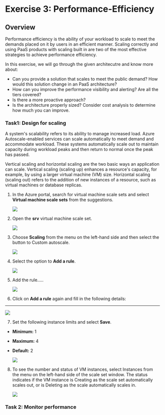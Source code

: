# Exercise 3: Performance-Efficiency

## Overview

Performance efficiency is the ability of your workload to scale to meet the demands placed on it by users in an efficient manner. Scaling correctly and using PaaS products with scaling built in are two of the most effective strategies to achieve performance efficiency.

In this exercise, we will go through the given architecutre and know more about:

* Can you provide a solution that scales to meet the public demand? How would this solution change in an PaaS architecture?
* How can you improve the performance visibility and alerting? Are all the tiers covered?
* Is there a more proactive approach?
* Is the architecture properly sized? Consider cost analysis to determine how much you can improve. 


### **Task1: Design for scaling** 

A system's scalability refers to its ability to manage increased load. Azure Autoscale-enabled services can scale automatically to meet demand and accommodate workload. These systems automatically scale out to maintain capacity during workload peaks and then return to normal once the peak has passed.

Vertical scaling and horizontal scaling are the two basic ways an application can scale. Vertical scaling (scaling up) enhances a resource's capacity, for example, by using a larger virtual machine (VM) size. Horizontal scaling (scaling out) refers to the addition of new instances of a resource, such as virtual machines or database replicas.

1. In the Azure portal, search for virtual machine scale sets and select **Virtual machine scale sets** from the suggestions.

   ![](./media/pe-01.png)

2. Open the **srv** virtual machine scale set.

   ![](./media/pe-02.png)

3. Choose **Scaling** from the menu on the left-hand side and then select the button to Custom autoscale.

   ![](./media/pe-03.png)

4. Select the option to **Add a rule**.

   ![](./media/pe-04.png)

5. Add the rule.....

   ![](./media/pe-05.png)

6. Click on **Add a rule** again and fill in the following details:

-------

   ![](./media/pe-06.png)

7. Set the following instance limits and select **Save**.

* **Minimum:** 1
* **Maximum:** 4
* **Default:** 2

   ![](./media/pe-07.png)

8. To see the number and status of VM instances, select Instances from the menu on the left-hand side of the scale set window. The status indicates if the VM instance is Creating as the scale set automatically scales out, or is Deleting as the scale automatically scales in.

   ![](./media/pe-08.png)





























### **Task 2: Monitor performance**











































